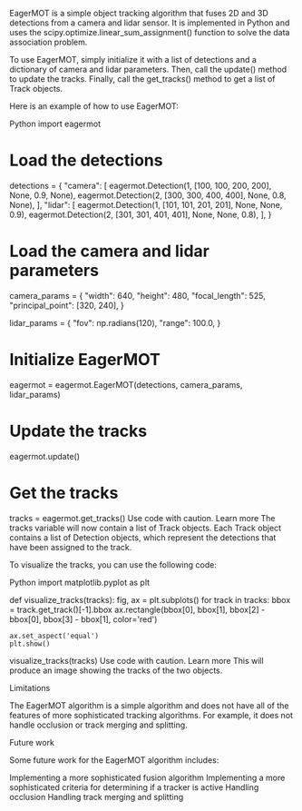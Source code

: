 EagerMOT is a simple object tracking algorithm that fuses 2D and 3D detections from a camera and lidar sensor. It is implemented in Python and uses the scipy.optimize.linear_sum_assignment() function to solve the data association problem.

To use EagerMOT, simply initialize it with a list of detections and a dictionary of camera and lidar parameters. Then, call the update() method to update the tracks. Finally, call the get_tracks() method to get a list of Track objects.

Here is an example of how to use EagerMOT:

Python
import eagermot

# Load the detections
detections = {
    "camera": [
        eagermot.Detection(1, [100, 100, 200, 200], None, 0.9, None),
        eagermot.Detection(2, [300, 300, 400, 400], None, 0.8, None),
    ],
    "lidar": [
        eagermot.Detection(1, [101, 101, 201, 201], None, None, 0.9),
        eagermot.Detection(2, [301, 301, 401, 401], None, None, 0.8),
    ],
}

# Load the camera and lidar parameters
camera_params = {
    "width": 640,
    "height": 480,
    "focal_length": 525,
    "principal_point": [320, 240],
}

lidar_params = {
    "fov": np.radians(120),
    "range": 100.0,
}

# Initialize EagerMOT
eagermot = eagermot.EagerMOT(detections, camera_params, lidar_params)

# Update the tracks
eagermot.update()

# Get the tracks
tracks = eagermot.get_tracks()
Use code with caution. Learn more
The tracks variable will now contain a list of Track objects. Each Track object contains a list of Detection objects, which represent the detections that have been assigned to the track.

To visualize the tracks, you can use the following code:

Python
import matplotlib.pyplot as plt

def visualize_tracks(tracks):
    fig, ax = plt.subplots()
    for track in tracks:
        bbox = track.get_track()[-1].bbox
        ax.rectangle(bbox[0], bbox[1], bbox[2] - bbox[0], bbox[3] - bbox[1], color='red')

    ax.set_aspect('equal')
    plt.show()

visualize_tracks(tracks)
Use code with caution. Learn more
This will produce an image showing the tracks of the two objects.

Limitations

The EagerMOT algorithm is a simple algorithm and does not have all of the features of more sophisticated tracking algorithms. For example, it does not handle occlusion or track merging and splitting.

Future work

Some future work for the EagerMOT algorithm includes:

Implementing a more sophisticated fusion algorithm
Implementing a more sophisticated criteria for determining if a tracker is active
Handling occlusion
Handling track merging and splitting
